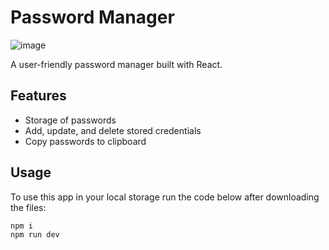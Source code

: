 # Password Manager

![image](https://github.com/user-attachments/assets/c639e8b2-7b6d-408d-84b9-dabbd1d32dca)


A user-friendly password manager built with React.

## Features
- Storage of passwords
- Add, update, and delete stored credentials
- Copy passwords to clipboard

## Usage
To use this app in your local storage run the code below after downloading the files:
```
npm i
npm run dev
```

